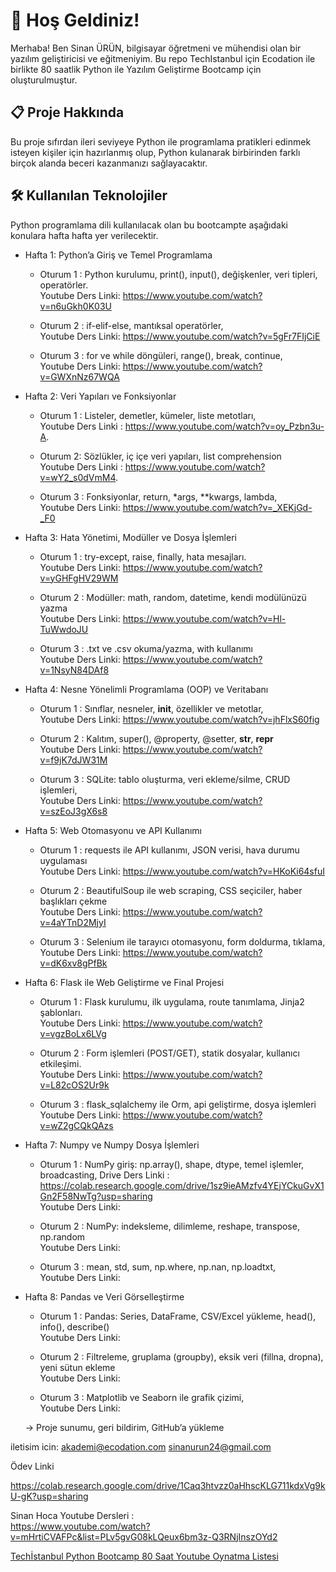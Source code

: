 # 🚀 Hoş Geldiniz!

Merhaba! Ben Sinan ÜRÜN, bilgisayar öğretmeni ve mühendisi olan bir yazılım geliştiricisi ve eğitmeniyim. 
Bu repo TechIstanbul için Ecodation ile birlikte 80 saatlik Python ile Yazılım Geliştirme Bootcamp  için oluşturulmuştur.

## 📋 Proje Hakkında

Bu proje sıfırdan ileri seviyeye Python ile programlama pratikleri edinmek isteyen kişiler için hazırlanmış olup, Python kulanarak birbirinden farklı birçok alanda beceri kazanmanızı sağlayacaktır.

## 🛠️ Kullanılan Teknolojiler

Python programlama dili kullanılacak olan bu bootcampte aşağıdaki konulara hafta hafta yer verilecektir.

- Hafta 1: Python’a Giriş ve Temel Programlama
  
  * Oturum 1 : Python kurulumu, print(), input(), değişkenler, veri tipleri, operatörler.  
    Youtube Ders Linki: https://www.youtube.com/watch?v=n6uGkh0K03U

  * Oturum 2 : if-elif-else, mantıksal operatörler,  
    Youtube Ders Linki: https://www.youtube.com/watch?v=5gFr7FIjCiE

  * Oturum 3 : for ve while döngüleri, range(), break, continue,   
    Youtube Ders Linki: https://www.youtube.com/watch?v=GWXnNz67WQA

- Hafta 2: Veri Yapıları ve Fonksiyonlar

  * Oturum 1 : Listeler, demetler, kümeler, liste metotları,  
    Youtube Ders Linki : https://www.youtube.com/watch?v=oy_Pzbn3u-A. 

  * Oturum 2: Sözlükler, iç içe veri yapıları, list comprehension  
    Youtube Ders Linki : https://www.youtube.com/watch?v=wY2_s0dVmM4. 


  * Oturum 3 : Fonksiyonlar, return, *args, **kwargs, lambda,   
    Youtube Ders Linki: https://www.youtube.com/watch?v=_XEKjGd-_F0  


- Hafta 3: Hata Yönetimi, Modüller ve Dosya İşlemleri
  
  * Oturum 1 : try-except, raise, finally, hata mesajları.  
    Youtube Ders Linki:  https://www.youtube.com/watch?v=yGHFgHV29WM  

  * Oturum 2 : Modüller: math, random, datetime, kendi modülünüzü yazma  
    Youtube Ders Linki:  https://www.youtube.com/watch?v=Hl-TuWwdoJU    

  * Oturum 3 : .txt ve .csv okuma/yazma, with kullanımı   
    Youtube Ders Linki:  https://www.youtube.com/watch?v=1NsyN84DAf8  


- Hafta 4: Nesne Yönelimli Programlama (OOP) ve Veritabanı
  
  * Oturum 1 : Sınıflar, nesneler, __init__, özellikler ve metotlar,  
    Youtube Ders Linki:  https://www.youtube.com/watch?v=jhFlxS60fig  

  * Oturum 2 : Kalıtım, super(), @property, @setter, __str__, __repr__  
    Youtube Ders Linki:  https://www.youtube.com/watch?v=f9jK7dJW31M  

  * Oturum 3 : SQLite: tablo oluşturma, veri ekleme/silme, CRUD işlemleri,   
    Youtube Ders Linki:  https://www.youtube.com/watch?v=szEoJ3gX6s8    


- Hafta 5: Web Otomasyonu ve API Kullanımı
  
  * Oturum 1 : requests ile API kullanımı, JSON verisi, hava durumu uygulaması  
    Youtube Ders Linki:  https://www.youtube.com/watch?v=HKoKi64sfuI  

  * Oturum 2 : BeautifulSoup ile web scraping, CSS seçiciler, haber başlıkları çekme  
    Youtube Ders Linki:  https://www.youtube.com/watch?v=4aYTnD2MjyI  

  * Oturum 3 : Selenium ile tarayıcı otomasyonu, form doldurma, tıklama,   
    Youtube Ders Linki:  https://www.youtube.com/watch?v=dK6xv8gPfBk   


- Hafta 6: Flask ile Web Geliştirme ve Final Projesi
  
  * Oturum 1 : Flask kurulumu, ilk uygulama, route tanımlama, Jinja2 şablonları.    
    Youtube Ders Linki:  https://www.youtube.com/watch?v=vgzBoLx6LVg    

  * Oturum 2 : Form işlemleri (POST/GET), statik dosyalar, kullanıcı etkileşimi.   
    Youtube Ders Linki:  https://www.youtube.com/watch?v=L82cOS2Ur9k  

  * Oturum 3 : flask_sqlalchemy ile Orm, api geliştirme, dosya işlemleri   
    Youtube Ders Linki:  https://www.youtube.com/watch?v=wZ2gCQkQAzs  


- Hafta 7: Numpy ve Numpy Dosya İşlemleri
  
  * Oturum 1 : NumPy giriş: np.array(), shape, dtype, temel işlemler, broadcasting,
    Drive Ders Linki : https://colab.research.google.com/drive/1sz9ieAMzfv4YEjYCkuGvX1Gn2F58NwTg?usp=sharing       
    Youtube Ders Linki:  

  * Oturum 2 : NumPy: indeksleme, dilimleme, reshape, transpose, np.random  
    Youtube Ders Linki:  

  * Oturum 3 : mean, std, sum, np.where, np.nan, np.loadtxt,   
    Youtube Ders Linki:  


- Hafta 8: Pandas ve Veri Görselleştirme
  
  * Oturum 1 : Pandas: Series, DataFrame, CSV/Excel yükleme, head(), info(), describe()  
    Youtube Ders Linki:  

  * Oturum 2 : Filtreleme, gruplama (groupby), eksik veri (fillna, dropna), yeni sütun ekleme  
    Youtube Ders Linki:  

  * Oturum 3 : Matplotlib ve Seaborn ile grafik çizimi,    
    Youtube Ders Linki:  

    
  → Proje sunumu, geri bildirim, GitHub’a yükleme   



iletisim icin: akademi@ecodation.com    sinanurun24@gmail.com


Ödev Linki

https://colab.research.google.com/drive/1Caq3htvzz0aHhscKLG711kdxVg9kU-gK?usp=sharing

Sinan Hoca Youtube Dersleri :  
  https://www.youtube.com/watch?v=mHrtiCVAFPc&list=PLv5gvG08kLQeux6bm3z-Q3RNjInszOYd2  

[Techİstanbul Python Bootcamp 80 Saat Youtube Oynatma Listesi](https://youtube.com/playlist?list=PL2qLbHVhA--LYXBmKJCE-ViF_sGCQbes4&si=KqjAc0BHK4d063id)

  
